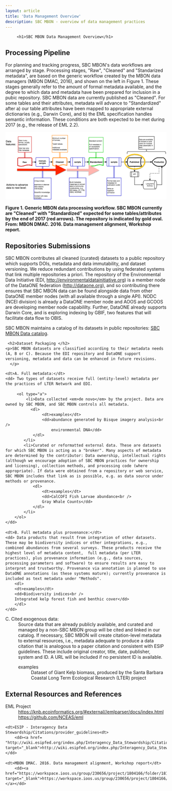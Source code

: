 ```yaml
---
layout: article
title: 'Data Management Overview'
description: SBC MBON - overview of data management practices
---
```

<div id="scoped-content">
    <style type="text/css" scoped>
        table, th, td {
        border: 1px solid black; 
        padding: 5px;}
        table.figs td, table.figs { border: none; }
        table.dataset_descr td, table.dataset_descr { border: none; }
        table.dataset_descr td.ds_title { width: 75%; }
    </style>
    <!-- close this div below the point where you want these style rules to apply, eg, bottom of the page. -->

         <h1>SBC MBON Data Management Overview</h1>

 <h2>Processing Pipeline</h2>
<p>For planning and tracking progress, SBC MBON's data workflows are arranged by stage. Processing stages, "Raw", "Cleaned" and "Standarized metadata", are based on the generic workflow created by the MBON data managers (MBON DMAC, 2016), and shown on the left in Figure 1. These stages generally refer to the amount of formal metadata available, and the degree to which data and metadata have been prepared for inclusion in a pubic repository. SBC MBON data are currently published as "Cleaned". For some tables and their attributes, metadata will advance to "Standardized" after a) our table attributes have been mapped to appropriate external dictionaries (e.g., Darwin Core), and b) the EML specification handles semantic information. These conditions are both expected to be met during 2017 (e.g., the release of EML 2.2).</p>

<p><img src="../../img/data/1_MBON_data_stages_SBCMBON.png" width="auto"/></p> 


<p><strong>Figure 1. Generic MBON data processing workflow. SBC MBON currently are "Cleaned" with "Standardized" expected for some tables/attributes by the end of 2017 (red arrows).  The repository is indicated by gold oval. From: MBON DMAC. 2016. Data management alignment, Workshop report.</strong></p>    

 <h2>Repositories Submissions</h2>
<p>SBC MBON contributes all cleaned (curated) datasets to a public repository which supports DOIs, metadata and data immutability, and dataset versioning. We reduce redundant contributions by using federated systems that link multiple repositories a priori. The repository of the Environmental Data Initiative (EDI, <a href="http://environmentaldatainitiative.org">http://environmentaldatainitiative.org</a>) is a member node of the DataONE federation (<a href="http://dataone.org">http://dataone.org</a>), and so contributing there ensures that SBC MBON data can be found alongside data from other DataONE member nodes (with all available through a single API). NODC (NCEI division) is already a DataONE member node and AOOS and GCOOS are developing member node capabililty. Further, DataONE already supports Darwin Core, and is exploring indexing by GBIF, two features that will facilitate data flow to OBIS. </p>
<p>SBC MBON maintains a catalog of its datasets in public repositories: <a href="../catalog/">SBC MBON Data catalog</a>.</p>





     <h2>Dataset Packaging </h2>
    <p>SBC MBON datasets are classified according to their metadata needs (A, B or C). Because the EDI repository and DataONE support versioning, metadata and data can be enhanced in future revisions. 
      </p>

<dl>
    

    <dt>A. Full metadata:</dt>
    <dd> Two types of datasets receive full (entity-level) metadata per the practices of LTER Network and EDI.
            
         <ol type="a">
             <li>Data collected <em>de novo</em> by the project. Data are owned by SBC MBON, and SBC MBON controls all metadata. 
               <dl>
                    <dt>examples</dt> 
                    <dd>abundance generated by Bisque imagery analysis<br />
                        environmental DNA</dd>
                </dl>
            </li>
            <li>Curated or reformatted external data. These are datasets for which SBC MBON is acting as a "broker". Many aspects of metadata are determined by the contributor: Data ownership, intellectual rights (although we encourage adoption of SBC MBON practices for ownership and licensing), collection methods, and processing code (where appropriate). If data were obtained from a repository or web service, SBC MBON includes that link as is possible, e.g. as data source under methods or provenance. 
                <dl>
                    <dt>examples</dt> 
                    <dd>CalCOFI Fish Larvae abundance<br />
                    Gray Whale Counts</dd>
                </dl>
            </li>
        </ol>
    </dd>

    <dt>B. Full metadata plus provenance:</dt> 
    <dd> Data products that result from integration of other datasets. These may be biodiversity indices or other integrations, e.g., combined abundances from several surveys. These products receive the highest level of metadata content,  full metadata (per LTER practices), plus provenance information (e.g., data sources, processing parameters and software) to ensure results are easy to interpret and trustworthy. Provenance via annotation is planned to use DataONE annotations (as these systems mature); currently provenance is included as text metadata under "Methods". 
        <dl>
        <dt>examples</dt> 
        <dd>Biodiversity indices<br />
        Integrated kelp forest fish and benthic cover</dd>
        </dl>
    </dd>

<dt>C. Cited exogenous data:</dt> 
    <dd>Source data that are already publicly available, and curated and managed by a non-SBC MBON group will be cited and linked in our catalog. If necessary, SBC MBON will create citation-level metadata to external resources, i.e., metadata adequate to produce a data citation that is analogous to a paper citation and consistent with ESIP guidelines. These include original creator, title, date, publisher, system and ID. A URL will be included if no persistent ID is available. 
        <dl>
        <dt>examples</dt> 
            <dd>Dataset of Giant Kelp biomass, produced by the Santa Barbara Coastal Long Term Ecological Research (LTER) project</dd>
        </dl>
    </dd>



</dl>


<h2>External Resources and References</h2>

<dl>
    <dt>EML Project</dt> 
        <dd> <a href="https://knb.ecoinformatics.org/#external//emlparser/docs/index.html" target="_blank">https://knb.ecoinformatics.org/#external//emlparser/docs/index.html</a> </dd>
        <dd><a href="https://github.com/NCEAS/eml" target="_blank">https://github.com/NCEAS/eml</a></dd>

    <dt>ESIP - Interagency Data Stewardship/Citations/provider_guidelines<dt>
        <dd><a href= "http://wiki.esipfed.org/index.php/Interagency_Data_Stewardship/Citations/provider_guidelines" target="_blank">http://wiki.esipfed.org/index.php/Interagency_Data_Stewardship/Citations/provider_guidelines</a></dd>

    <dt>MBON DMAC. 2016. Data management alignment, Workshop report</dt>
        <dd><a href="https://workspace.ioos.us/group/230656/project/1804166/folder/1818398/products" target="_blank">https://workspace.ioos.us/group/230656/project/1804166/folder/1818398/products></a></dd>


    
